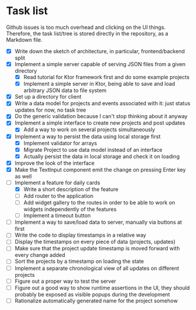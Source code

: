 # Task list

Github issues is too much overhead and clicking on the UI things. Therefore, the task list/tree is stored directly in the repository, as a Markdown file.

* [x] Write down the sketch of architecture, in particular, frontend/backend split
* [x] Implement a simple server capable of serving JSON files from a given directory
  * [x] Read tutorial for Ktor framework first and do some example projects
  * [x] Implement a simple server in Ktor, being able to save and load arbitrary JSON data to file system
* [x] Set up a directory for client
* [x] Write a data model for projects and events associated with it: just status updates for now, no task tree
* [x] Do the generic validation because I can't stop thinking about it anyway
* [x] Implement a simple interface to create new projects and post updates
  * [x] Add a way to work on several projects simultaneously
* [x] Implement a way to persist the data using local storage first
  * [x] Implement validator for arrays
  * [x] Migrate Project to use data model instead of an interface
  * [x] Actually persist the data in local storage and check it on loading
* [x] Improve the look of the interface
* [x] Make the TextInput component emit the change on pressing Enter key as well
* [ ] Implement a feature for daily cards
  * [x] Write a short description of the feature
  * [ ] Add router to the application
  * [ ] Add widget gallery to the routes in order to be able to work on widgets independently of the features
  * [ ] Implement a timeout button
* [ ] Implement a way to save/load data to server, manually via buttons at first
* [ ] Write the code to display timestamps in a relative way
* [ ] Display the timestamps on every piece of data (projects, updates)
* [ ] Make sure that the project update timestamp is moved forward with every change added
* [ ] Sort the projects by a timestamp on loading the state
* [ ] Implement a separate chronological view of all updates on different projects
* [ ] Figure out a proper way to test the server
* [ ] Figure out a good way to show runtime assertions in the UI, they should probably be exposed as visible popups during the development
* [ ] Rationalize automatically generated name for the project somehow

